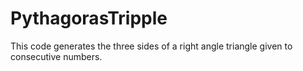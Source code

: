 # PythagorasTripple
This code generates the three sides of a right angle triangle given to consecutive numbers.
